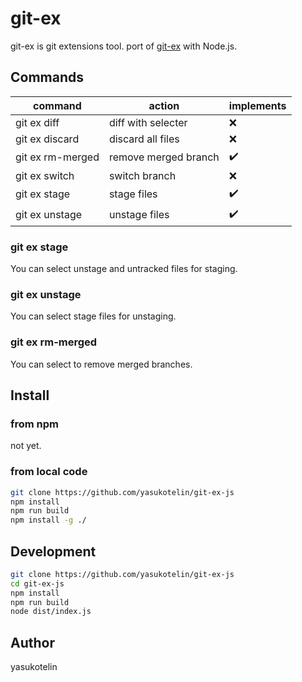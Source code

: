 # git-ex

git-ex is git extensions tool.
port of [git-ex](https://github.com/yasukotelin/git-ex) with Node.js.

## Commands

| command | action | implements |
| -- | -- | -- |
| git ex diff | diff with selecter | :x: |
| git ex discard | discard all files |:x:|
| git ex rm-merged | remove merged branch | :heavy_check_mark: |
| git ex switch | switch branch | :x: |
| git ex stage | stage files | :heavy_check_mark: |
| git ex unstage | unstage files | :heavy_check_mark:|

### git ex stage

You can select unstage and untracked files for staging.

### git ex unstage

You can select stage files for unstaging.

### git ex rm-merged

You can select to remove merged branches.

## Install

### from npm

not yet.

### from local code

```bash
git clone https://github.com/yasukotelin/git-ex-js
npm install
npm run build
npm install -g ./
```

## Development

```bash
git clone https://github.com/yasukotelin/git-ex-js
cd git-ex-js
npm install
npm run build
node dist/index.js
```

## Author

yasukotelin
